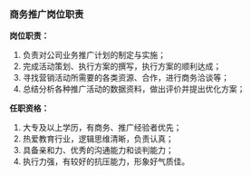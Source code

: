 ### **商务推广岗位职责**

**岗位职责：**

1. 负责对公司业务推广计划的制定与实施；
2. 完成活动策划、执行方案的撰写，执行方案的顺利达成；
3. 寻找营销活动所需要的各类资源、合作，进行商务洽谈等；
4. 总结分析各种推广活动的数据资料，做出评价并提出优化方案；

**任职资格：**

1. 大专及以上学历，有商务、推广经验者优先；
2. 热爱教育行业，逻辑思维清晰，负责认真；
3. 具备亲和力、优秀的沟通能力和谈判能力；
4. 执行力强，有较好的抗压能力，形象好气质佳。